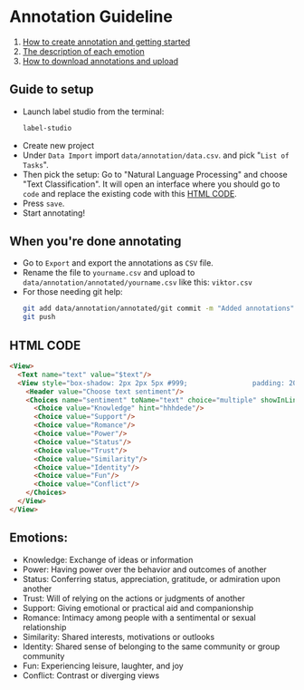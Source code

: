 # Annotation Guideline

1. [How to create annotation and getting started](##-Guide)
2. [The description of each emotion](##-Emotion)
3. [How to download annotations and upload](##-When-you're-ready-to-upload-your-annotation)

## Guide to setup
- Launch label studio from the terminal:
  ```bash
  label-studio
  ```
- Create new project
- Under `Data Import` import `data/annotation/data.csv`. and pick "`List of Tasks`".
- Then pick the setup: Go to "Natural Language Processing" and choose "Text Classification". It will open an interface where you should go to `code` and replace the existing code with this [HTML CODE](##-HTML-CODE).
- Press `save`. 
- Start annotating!

## When you're done annotating
- Go to `Export` and export the annotations as `CSV` file.
- Rename the file to `yourname.csv` and upload to `data/annotation/annotated/yourname.csv` like this: `viktor.csv`
- For those needing git help:
  ```bash
  git add data/annotation/annotated/git commit -m "Added annotations"
  git push
  ```

## HTML CODE
``` html
<View>
  <Text name="text" value="$text"/>
  <View style="box-shadow: 2px 2px 5px #999;                padding: 20px; margin-top: 2em;                border-radius: 5px;">
    <Header value="Choose text sentiment"/>
    <Choices name="sentiment" toName="text" choice="multiple" showInLine="true">
      <Choice value="Knowledge" hint="hhhdede"/> 
      <Choice value="Support"/>
      <Choice value="Romance"/>
      <Choice value="Power"/>
      <Choice value="Status"/>
      <Choice value="Trust"/>
      <Choice value="Similarity"/>
      <Choice value="Identity"/>
      <Choice value="Fun"/>
      <Choice value="Conflict"/>
    </Choices>
  </View>
</View>
```

## Emotions:
- Knowledge: Exchange of ideas or information
- Power: Having power over the behavior and outcomes of another
- Status: Conferring status, appreciation, gratitude, or admiration upon another
- Trust: Will of relying on the actions or judgments of another
- Support: Giving emotional or practical aid and companionship
- Romance: Intimacy among people with a sentimental or sexual relationship
- Similarity: Shared interests, motivations or outlooks
- Identity: Shared sense of belonging to the same community or group community
- Fun: Experiencing leisure, laughter, and joy
- Conflict: Contrast or diverging views